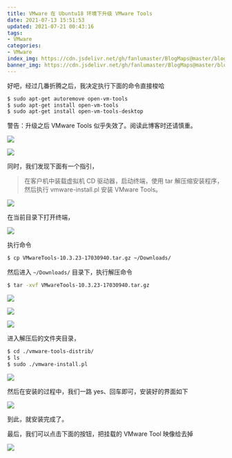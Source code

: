 ```yaml
---
title: VMware 在 Ubuntu18 环境下升级 VMware Tools
date: 2021-07-13 15:51:53
updated: 2021-07-21 00:43:16
tags:
- VMware
categories:
- VMware
index_img: https://cdn.jsdelivr.net/gh/fanlumaster/BlogMaps@master/blogs/pictures/20210713161609.png
banner_img: https://cdn.jsdelivr.net/gh/fanlumaster/BlogMaps@master/blogs/pictures/20210713161609.png
---
```


好吧，经过几番折腾之后，我决定执行下面的命令直接梭哈

```bash
$ sudo apt-get autoremove open-vm-tools
$ sudo apt-get install open-vm-tools
$ sudo apt-get install open-vm-tools-desktop
```

警告：升级之后 VMware Tools 似乎失效了。阅读此博客时还请慎重。

![](https://cdn.jsdelivr.net/gh/fanlumaster/BlogMaps@master/blogs/pictures/20210713155303.png)

![](https://cdn.jsdelivr.net/gh/fanlumaster/BlogMaps@master/blogs/pictures/20210713155344.png)

同时，我们发现下面有一个指引，

> 在客户机中装载虚拟机 CD 驱动器，启动终端，使用 tar 解压缩安装程序，然后执行 vmware-install.pl 安装 VMware Tools。

![](https://cdn.jsdelivr.net/gh/fanlumaster/BlogMaps@master/blogs/pictures/20210713155543.png)

在当前目录下打开终端，

![](https://cdn.jsdelivr.net/gh/fanlumaster/BlogMaps@master/blogs/pictures/20210713155629.png)

执行命令

```bash
$ cp VMwareTools-10.3.23-17030940.tar.gz ~/Downloads/
```

然后进入 `~/Downloads/` 目录下，执行解压命令

```bash
$ tar -xvf VMwareTools-10.3.23-17030940.tar.gz
```

![](https://cdn.jsdelivr.net/gh/fanlumaster/BlogMaps@master/blogs/pictures/20210713155905.png)

![](https://cdn.jsdelivr.net/gh/fanlumaster/BlogMaps@master/blogs/pictures/20210713160146.png)

![](https://cdn.jsdelivr.net/gh/fanlumaster/BlogMaps@master/blogs/pictures/20210713160443.png)

进入解压后的文件夹目录，

```bash
$ cd ./vmware-tools-distrib/
$ ls
$ sudo ./vmware-install.pl
```

![](https://cdn.jsdelivr.net/gh/fanlumaster/BlogMaps@master/blogs/pictures/20210713160904.png)

然后在安装的过程中，我们一路 yes、回车即可，安装好的界面如下

![](https://cdn.jsdelivr.net/gh/fanlumaster/BlogMaps@master/blogs/pictures/20210713161127.png)

到此，就安装完成了。

最后，我们可以点击下面的按钮，把挂载的 VMware Tool 映像给去掉

![](https://cdn.jsdelivr.net/gh/fanlumaster/BlogMaps@master/blogs/pictures/20210713161247.png)